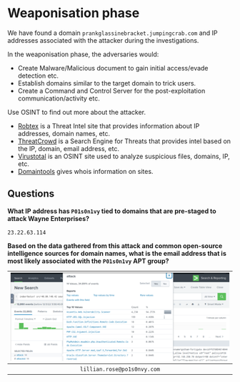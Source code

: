 # Weaponisation phase

We have found a domain `prankglassinebracket.jumpingcrab.com` and IP addresses associated with the attacker during 
the investigations. 

In the weaponisation phase, the adversaries would:

* Create Malware/Malicious document to gain initial access/evade detection etc.
* Establish domains similar to the target domain to trick users.
* Create a Command and Control Server for the post-exploitation communication/activity etc.

Use OSINT to find out more about the attacker.

* [Robtex](https://www.robtex.com/) is a Threat Intel site that provides information about IP addresses, domain names, etc. 
* [ThreatCrowd](https://www.threatcrowd.org/) is a Search Engine for Threats that provides intel based on the IP, domain, email address, etc.
* [Virustotal](https://www.virustotal.com/) is an OSINT site used to analyze suspicious files, domains, IP, etc.
* [Domaintools](https://whois.domaintools.com/) gives whois information on sites.

## Questions

**What IP address has `P01s0n1vy` tied to domains that are pre-staged to attack Wayne Enterprises?**

    23.22.63.114

**Based on the data gathered from this attack and common open-source intelligence sources for domain names, what is 
the email address that is most likely associated with the `P01s0n1vy` APT group?**

| ![image](../../_static/images/splunk-wayne14.png)
|:--:|
| `lillian.rose@po1s0nvy.com` |



